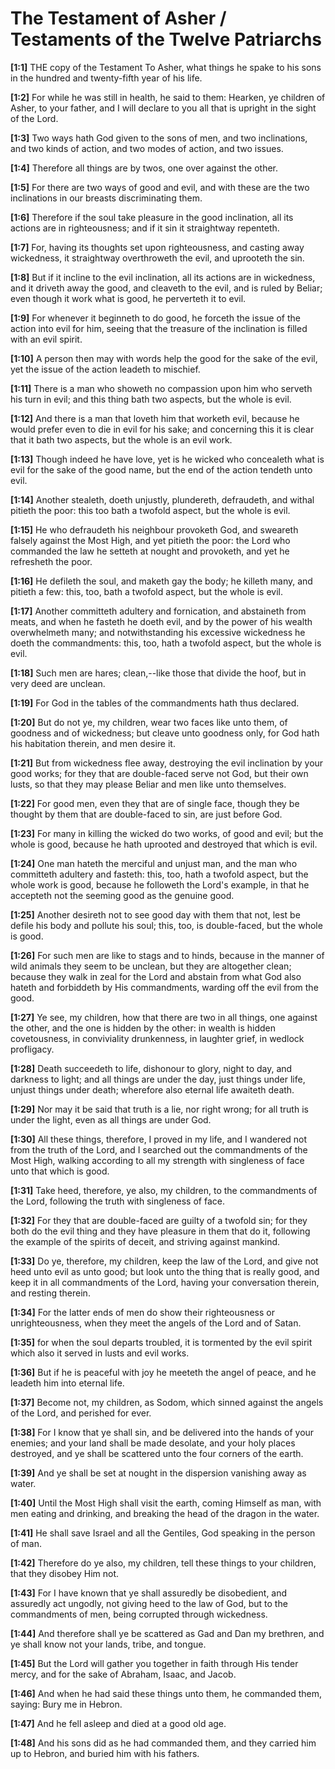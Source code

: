 # The Testament of Asher / Testaments of the Twelve Patriarchs



**[1:1]** THE copy of the Testament To Asher, what things he spake to his sons in the hundred and twenty-fifth year of his life.

**[1:2]** For while he was still in health, he said to them: Hearken, ye children of Asher, to your father, and I will declare to you all that is upright in the sight of the Lord.

**[1:3]** Two ways hath God given to the sons of men, and two inclinations, and two kinds of action, and two modes of action, and two issues.

**[1:4]** Therefore all things are by twos, one over against the other.

**[1:5]** For there are two ways of good and evil, and with these are the two inclinations in our breasts discriminating them.

**[1:6]** Therefore if the soul take pleasure in the good inclination, all its actions are in righteousness; and if it sin it straightway repenteth.

**[1:7]** For, having its thoughts set upon righteousness, and casting away wickedness, it straightway overthroweth the evil, and uprooteth the sin.

**[1:8]** But if it incline to the evil inclination, all its actions are in wickedness, and it driveth away the good, and cleaveth to the evil, and is ruled by Beliar; even though it work what is good, he perverteth it to evil.

**[1:9]** For whenever it beginneth to do good, he forceth the issue of the action into evil for him, seeing that the treasure of the inclination is filled with an evil spirit.

**[1:10]** A person then may with words help the good for the sake of the evil, yet the issue of the action leadeth to mischief.

**[1:11]** There is a man who showeth no compassion upon him who serveth his turn in evil; and this thing bath two aspects, but the whole is evil.

**[1:12]** And there is a man that loveth him that worketh evil, because he would prefer even to die in evil for his sake; and concerning this it is clear that it bath two aspects, but the whole is an evil work.

**[1:13]** Though indeed he have love, yet is he wicked who concealeth what is evil for the sake of the good name, but the end of the action tendeth unto evil.

**[1:14]** Another stealeth, doeth unjustly, plundereth, defraudeth, and withal pitieth the poor: this too bath a twofold aspect, but the whole is evil.

**[1:15]** He who defraudeth his neighbour provoketh God, and sweareth falsely against the Most High, and yet pitieth the poor: the Lord who commanded the law he setteth at nought and provoketh, and yet he refresheth the poor.

**[1:16]** He defileth the soul, and maketh gay the body; he killeth many, and pitieth a few: this, too, bath a twofold aspect, but the whole is evil.

**[1:17]** Another committeth adultery and fornication, and abstaineth from meats, and when he fasteth he doeth evil, and by the power of his wealth overwhelmeth many; and notwithstanding his excessive wickedness he doeth the commandments: this, too, hath a twofold aspect, but the whole is evil.

**[1:18]** Such men are hares; clean,--like those that divide the hoof, but in very deed are unclean.

**[1:19]** For God in the tables of the commandments hath thus declared.

**[1:20]** But do not ye, my children, wear two faces like unto them, of goodness and of wickedness; but cleave unto goodness only, for God hath his habitation therein, and men desire it.

**[1:21]** But from wickedness flee away, destroying the evil inclination by your good works; for they that are double-faced serve not God, but their own lusts, so that they may please Beliar and men like unto themselves.

**[1:22]** For good men, even they that are of single face, though they be thought by them that are double-faced to sin, are just before God.

**[1:23]** For many in killing the wicked do two works, of good and evil; but the whole is good, because he hath uprooted and destroyed that which is evil.

**[1:24]** One man hateth the merciful and unjust man, and the man who committeth adultery and fasteth: this, too, hath a twofold aspect, but the whole work is good, because he followeth the Lord's example, in that he accepteth not the seeming good as the genuine good.

**[1:25]** Another desireth not to see good day with them that not, lest be defile his body and pollute his soul; this, too, is double-faced, but the whole is good.

**[1:26]** For such men are like to stags and to hinds, because in the manner of wild animals they seem to be unclean, but they are altogether clean; because they walk in zeal for the Lord and abstain from what God also hateth and forbiddeth by His commandments, warding off the evil from the good.

**[1:27]** Ye see, my children, how that there are two in all things, one against the other, and the one is hidden by the other: in wealth is hidden covetousness, in conviviality drunkenness, in laughter grief, in wedlock profligacy.

**[1:28]** Death succeedeth to life, dishonour to glory, night to day, and darkness to light; and all things are under the day, just things under life, unjust things under death; wherefore also eternal life awaiteth death.

**[1:29]** Nor may it be said that truth is a lie, nor right wrong; for all truth is under the light, even as all things are under God.

**[1:30]** All these things, therefore, I proved in my life, and I wandered not from the truth of the Lord, and I searched out the commandments of the Most High, walking according to all my strength with singleness of face unto that which is good.

**[1:31]** Take heed, therefore, ye also, my children, to the commandments of the Lord, following the truth with singleness of face.

**[1:32]** For they that are double-faced are guilty of a twofold sin; for they both do the evil thing and they have pleasure in them that do it, following the example of the spirits of deceit, and striving against mankind.

**[1:33]** Do ye, therefore, my children, keep the law of the Lord, and give not heed unto evil as unto good; but look unto the thing that is really good, and keep it in all commandments of the Lord, having your conversation therein, and resting therein.

**[1:34]** For the latter ends of men do show their righteousness or unrighteousness, when they meet the angels of the Lord and of Satan.

**[1:35]** for when the soul departs troubled, it is tormented by the evil spirit which also it served in lusts and evil works.

**[1:36]** But if he is peaceful with joy he meeteth the angel of peace, and he leadeth him into eternal life.

**[1:37]** Become not, my children, as Sodom, which sinned against the angels of the Lord, and perished for ever.

**[1:38]** For I know that ye shall sin, and be delivered into the hands of your enemies; and your land shall be made desolate, and your holy places destroyed, and ye shall be scattered unto the four corners of the earth.

**[1:39]** And ye shall be set at nought in the dispersion vanishing away as water.

**[1:40]** Until the Most High shall visit the earth, coming Himself as man, with men eating and drinking, and breaking the head of the dragon in the water.

**[1:41]** He shall save Israel and all the Gentiles, God speaking in the person of man.

**[1:42]** Therefore do ye also, my children, tell these things to your children, that they disobey Him not.

**[1:43]** For I have known that ye shall assuredly be disobedient, and assuredly act ungodly, not giving heed to the law of God, but to the commandments of men, being corrupted through wickedness.

**[1:44]** And therefore shall ye be scattered as Gad and Dan my brethren, and ye shall know not your lands, tribe, and tongue.

**[1:45]** But the Lord will gather you together in faith through His tender mercy, and for the sake of Abraham, Isaac, and Jacob.

**[1:46]** And when he had said these things unto them, he commanded them, saying: Bury me in Hebron.

**[1:47]** And he fell asleep and died at a good old age.

**[1:48]** And his sons did as he had commanded them, and they carried him up to Hebron, and buried him with his fathers.

